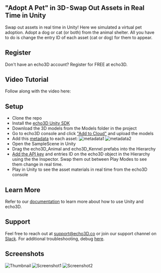 ## "Adopt A Pet" in 3D - Swap Out Assets in Real Time in Unity
Swap out assets in real time in Unity! Here we simulated a virtual pet adoption. Adopt a dog or cat (or both) from the animal shelter. All you have to do is change the entry ID of each asset (cat or dog) for them to appear.

## Register
Don't have an echo3D account? Register for FREE at echo3D.

## Video Tutorial
Follow along with the video here: 

## Setup

* Clone the repo
* Install the [echo3D Unity SDK](https://medium.com/r/?url=https%3A%2F%2Fdocs.echo3d.co%2Funity%2Finstallation)
* Download the 3D models from the Models folder in the project
* Go to echo3D console and click ["Add to Cloud"](https://medium.com/r/?url=https%3A%2F%2Fdocs.echo3d.co%2Fquickstart%2Fadd-a-3d-model) and upload the models
* Add this [metadata](https://medium.com/r/?url=https%3A%2F%2Fdocs.echo3d.co%2Fweb-console%2Fmanage-pages%2Fdata-page%2Fglobal-data-and-metadata) to each asset:
![metadata1](https://user-images.githubusercontent.com/99516371/167013546-29662250-19c9-4dc0-8da4-fd4b9bf64cf0.png)
![metadata2](https://user-images.githubusercontent.com/99516371/167013551-543d04dd-c56e-4ba1-9063-af1cdc9233ae.png)
* Open the SampleScene in Unity
* Drag the echo3D_Animal and echo3D_Kennel prefabs into the Hierarchy
* [Add the API key](https://medium.com/r/?url=https%3A%2F%2Fdocs.echo3d.co%2Fquickstart%2Faccess-the-console) and entries ID on the echo3D object in the Hierarchy using the the Inspector. Swap them out between Play Modes to see them change in real time.
* Play in Unity to see the asset materials in real time from the echo3D console

## Learn More
Refer to our [documentation](https://medium.com/r/?url=https%3A%2F%2Fdocs.echo3d.co%2Funity%2F) to learn more about how to use Unity and echo3D.

## Support 
Feel free to reach out at [support@echo3D.co](mailto:support@echo3D.co) or join our support channel on [Slack](https://medium.com/r/?url=https%3A%2F%2Fgo.echo3d.co%2Fjoin). For additional troubleshooting, debug [here](https://medium.com/r/?url=https%3A%2F%2Fdocs.echo3d.co%2Funity%2Ftroubleshooting).

## Screenshots
![Thumbnail](https://user-images.githubusercontent.com/99516371/167013414-3b5a3372-27d6-49de-b2a7-17d5547cb02d.png)
![Screenshot1](https://user-images.githubusercontent.com/99516371/167013429-04939cfe-0065-4065-bbfc-fb78bcaa16d3.png)
![Screenshot2](https://user-images.githubusercontent.com/99516371/167013433-b2f876b6-f025-4d63-825a-3698b528fd9e.png)

